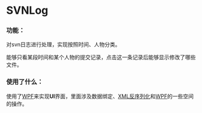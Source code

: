 # SVNLog

### 功能：

对svn日志进行处理，实现按照时间、人物分类。

能够只看某段时间和某个人物的提交记录，点击这一条记录后能够显示修改了哪些文件。

### 使用了什么：

使用了<u>WPF</u>来实现**UI**界面，里面涉及数据绑定、<u>XML反序列化</u>和<u>WPF</u>的一些空间的操作。